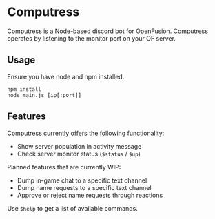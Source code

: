 # Computress
Computress is a Node-based discord bot for OpenFusion.
Computress operates by listening to the monitor port on your OF server.

## Usage
Ensure you have node and npm installed.
```
npm install
node main.js [ip[:port]]
```

## Features
Computress currently offers the following functionality:
- Show server population in activity message
- Check server monitor status (`$status` / `$up`)

Planned features that are currently WIP:
- Dump in-game chat to a specific text channel
- Dump name requests to a specific text channel
- Approve or reject name requests through reactions

Use `$help` to get a list of available commands.